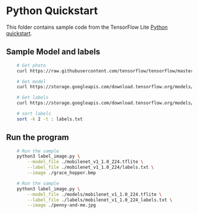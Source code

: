 # Python Quickstart

This folder contains sample code from the TensorFlow Lite [Python quickstart](https://www.tensorflow.org/lite/guide/python).

## Sample Model and labels

```bash
    # Get photo
    curl https://raw.githubusercontent.com/tensorflow/tensorflow/master/tensorflow/lite/examples/label_image/testdata/grace_hopper.bmp > ./grace_hopper.bmp

    # Get model
    curl https://storage.googleapis.com/download.tensorflow.org/models/mobilenet_v1_2018_02_22/mobilenet_v1_1.0_224.tgz | tar xzv -C .

    # Get labels
    curl https://storage.googleapis.com/download.tensorflow.org/models/mobilenet_v1_1.0_224_frozen.tgz  | tar xzv -C .  mobilenet_v1_1.0_224/labels.txt

    # sort labels
    sort -k 2 -t : labels.txt
```

## Run the program

```bash
    # Run the sample
    python3 label_image.py \
        --model_file ./mobilenet_v1_1.0_224.tflite \
        --label_file ./mobilenet_v1_1.0_224/labels.txt \
        --image ./grace_hopper.bmp

    # Run the sample
    python3 label_image.py \
        --model_file ./models/mobilenet_v1_1.0_224.tflite \
        --label_file ./labels/mobilenet_v1_1.0_224_labels.txt \
        --image ./penny-and-me.jpg
```
